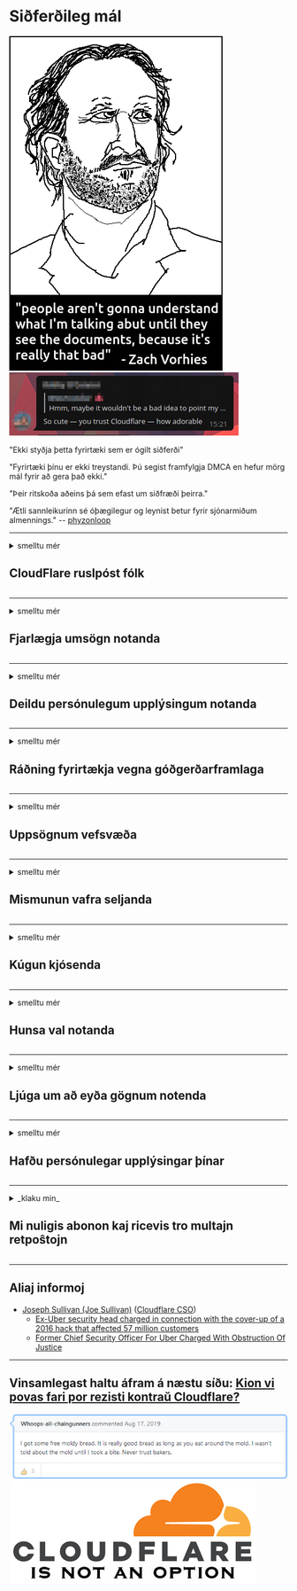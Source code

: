 # Siðferðileg mál

![](../image/itsreallythatbad.jpg)
![](../image/telegram/c81238387627b4bfd3dcd60f56d41626.jpg)

"Ekki styðja þetta fyrirtæki sem er ógilt siðferði"

"Fyrirtæki þínu er ekki treystandi. Þú segist framfylgja DMCA en hefur mörg mál fyrir að gera það ekki."

"Þeir ritskoða aðeins þá sem efast um siðfræði þeirra."

"Ætli sannleikurinn sé óþægilegur og leynist betur fyrir sjónarmiðum almennings."  -- [phyzonloop](https://twitter.com/phyzonloop)


---


<details>
<summary>smelltu mér

## CloudFlare ruslpóst fólk
</summary>


Cloudflare er að senda ruslpóst til notenda sem ekki eru Cloudflare.

- Sendu aðeins tölvupóst til áskrifenda sem hafa skráð sig
- Þegar notandinn segir „stöðva“, hættu þá að senda tölvupóst

Það er svo einfalt. En Cloudflare er alveg sama.
Cloudflare sagði að notkun þeirra geti stöðvað alla ruslpósts eða árásarmanna.
Hvernig getum við stöðvað Cloudflare án þess að virkja Cloudflare?


| 🖼 | 🖼 |
| --- | --- |
| ![](../image/cfspam01.jpg) | ![](../image/cfspam03.jpg) |
| ![](../image/cfspam02.jpg) | ![](../image/cfspambrittany.jpg)<br>![](../image/cfspamtwtr.jpg) |

</details>

---

<details>
<summary>smelltu mér

## Fjarlægja umsögn notanda
</summary>


Ritskoðar neikvæðar umsagnir um skýjakljúfur.
Ef þú birtir and-Cloudflare texta á Twitter, hefur þú tækifæri til að fá svar frá starfsmanni Cloudflare með skilaboðunum „Nei, það er ekki“.
Ef þú leggur fram neikvæða umsögn á einhverri skoðunarvefsíðu munu þeir reyna að ritskoða það.


| 🖼 | 🖼 |
| --- | --- |
| ![](../image/cfcenrev_01.jpg)<br>![](../image/cfcenrev_02.jpg) | ![](../image/cfcenrev_03.jpg) |

</details>

---

<details>
<summary>smelltu mér

## Deildu persónulegum upplýsingum notanda
</summary>


Cloudflare er með gríðarlegt áreitni vandamál.
Cloudflare deilir persónulegum upplýsingum þeirra sem kvarta yfir hýstum vefsvæðum.
Þeir biðja þig stundum um að leggja fram þitt sanna skilríki.
Ef þú vilt ekki verða fyrir áreitni, árásum, strái eða drepnum, þá skaltu halda þér fjarri Cloudflared vefsíðum.


| 🖼 | 🖼 |
| --- | --- |
| ![](../image/cfdox_what.jpg) | ![](../image/cfdox_swat.jpg) |
| ![](../image/cfdox_kill.jpg) | ![](../image/cfdox_threat.jpg) |
| ![](../image/cfdox_dox.jpg) | ![](../image/cfdox_ex1.jpg) |
| ![](../image/cfabuseform.jpg) | ![](../image/cfdox_ex2.jpg) |

</details>

---

<details>
<summary>smelltu mér

## Ráðning fyrirtækja vegna góðgerðarframlaga
</summary>


CloudFlare biður um framlög til góðgerðarmála.
Það er alveg hræðilegt að amerískt fyrirtæki myndi biðja um góðgerðarstarfsemi samhliða sjálfseignarstofnunum sem hafa góð mál.
Ef þér líkar vel við að hindra fólk eða eyða tíma annarra, gætirðu viljað panta pizzur fyrir starfsmenn Cloudflare.


![](../image/cfdonate.jpg)

</details>

---

<details>
<summary>smelltu mér

## Uppsögnum vefsvæða
</summary>


Hvað muntu gera ef vefsvæðið þitt fer skyndilega niður?
Fregnir herma að Cloudflare sé að eyða stillingum notanda eða stöðva þjónustu án fyrirvara, hljóðalaust.
Við mælum með að þú finnir betri þjónustuaðila.

![](../image/cftmnt.jpg)

</details>

---

<details>
<summary>smelltu mér

## Mismunun vafra seljanda
</summary>


CloudFlare veitir þeim sem nota Firefox ívilnandi meðferð meðan þeir veita notendum non-Tor-Browser fjandsamlegri meðferð en Tor.
Notendur Tor sem neita með réttu að framkvæma javascript sem ekki eru frjálsir fá einnig fjandsamlega meðferð.
Þessi aðgangsójöfnuður er misnotkun á hlutleysi netsins og vald misnotkun.

![](../image/browdifftbcx.gif)

- Vinstri: Tor vafri, hægri: Chrome. Sama IP-tala.

![](../image/browserdiff.jpg)

- Vinstri: Tor vafra Javascript óvirkt, kex virk
- Hægri: Chrome Javascript virkt, kex óvirk

![](../image/cfsiryoublocked.jpg)

- QuteBrowser (minni vafri) án Tor (Clearnet IP)

| ***Vafri*** | ***Aðgangur að meðferð*** |
| --- | --- |
| Tor Browser (Javascript virkt) | aðgangur leyfður |
| Firefox (Javascript virkt) | aðgangur niðurbrotinn |
| Chromium (Javascript virkt) | aðgangur niðurbrotinn |
| Chromium or Firefox (Javascript óvirkt) | aðgangi hafnað |
| Chromium or Firefox (Fótspor óvirk) | aðgangi hafnað |
| QuteBrowser | aðgangi hafnað |
| lynx | aðgangi hafnað |
| w3m | aðgangi hafnað |
| wget | aðgangi hafnað |


Af hverju ekki að nota hljóðhnapp til að leysa auðvelda áskorun?

Já, það er til hljóðhnappur, en hann virkar ekki alltaf yfir Tor.
Þú færð þessi skilaboð þegar þú smellir á þau:

```
Reyndu aftur seinna
Tölvan þín eða netið gæti verið að senda sjálfvirkar fyrirspurnir.
Til að vernda notendur okkar getum við ekki afgreitt beiðni þína núna.
Frekari upplýsingar er að finna á hjálparsíðunni okkar
```

</details>

---

<details>
<summary>smelltu mér

## Kúgun kjósenda
</summary>


Kjósendur í bandarískum ríkjum skrá sig til að greiða atkvæði á endanum í gegnum vefsíðu ríkisráðuneytisins í því ríki sem þeir búa.
Skrifstofur stjórnvalda með repúblikana stjórna kjósendum með því að nálgast heimasíðu ríkisráðuneytisins í gegnum Cloudflare.
Fjandsamleg meðferð Cloudflare á notendum Tor, MITM stöðu sinni sem miðstýrðs alþjóðlegs eftirlitsstaðar og skaðlegt hlutverk þess gerir væntanlega kjósendur trega til að skrá sig.
Sérstaklega frjálshyggjumenn hafa tilhneigingu til að faðma einkalíf.
Skráningarform kjósenda safnar viðkvæmum upplýsingum um pólitískt halla kjósandans, persónulegt heimilisfang, kennitala og fæðingardag.
Flest ríki búa aðeins til hlutmengi af þeim upplýsingum sem eru aðgengilegar en Cloudflare sér allar þessar upplýsingar þegar einhver skráir sig til að kjósa.

Athugið að pappírsskráning sniðgangur ekki Cloudflare vegna þess að skrifstofustjóri starfsmanna gagnafærslu mun líklega nota Cloudflare vefsíðuna til að færa gögnin inn.

| 🖼 | 🖼 |
| --- | --- |
| ![](../image/cfvotm_01.jpg) | ![](../image/cfvotm_02.jpg) |

- Change.org er fræg vefsíða til að safna atkvæðum og grípa til aðgerða.
“fólk alls staðar er að hefja herferðir, virkja stuðningsmenn og vinna með ákvörðunaraðilum til að keyra lausnir.”
Því miður geta margir alls ekki skoðað breyting.org vegna árásargjarns síu Cloudflare.
Þeim er lokað á að undirrita erindið og útiloka þá frá lýðræðislegu ferli.
Að nota annan vettvang sem ekki er skýjaður eins og OpenPetition hjálpar til við að bæta úr vandanum.

| 🖼 | 🖼 |
| --- | --- |
| ![](../image/changeorgasn.jpg) | ![](../image/changeorgtor.jpg) |

- „Atheníska verkefnið“ í Cloudflare býður upp á ókeypis verndun fyrirtækja á vettvangi ríkis og sveitarfélaga.
Þeir sögðu „kjörmenn þeirra geta nálgast upplýsingar um kosningar og skráningu kjósenda“ en þetta er lygi vegna þess að margir geta einfaldlega ekki vafrað um síðuna.

</details>

---

<details>
<summary>smelltu mér

## Hunsa val notanda
</summary>


Ef þú afþakkar eitthvað, reiknarðu með að þú fáir engan tölvupóst um það.
Cloudflare hunsa val notenda og deila gögnum með þriðja aðila fyrirtæki án samþykkis viðskiptavinarins.
Ef þú ert að nota ókeypis áætlunina þína, senda þeir stundum tölvupóst til þín þar sem þú biður um að kaupa mánaðarlega áskrift.

![](../image/cfviopl_tp.jpg)

</details>

---

<details>
<summary>smelltu mér

## Ljúga um að eyða gögnum notenda
</summary>


Samkvæmt bloggi þessa fyrrverandi skýjublaðs viðskiptavinar, þá lygar Cloudflare um að eyða reikningum.
Nú á dögum geyma mörg fyrirtæki gögnin þín eftir að þú hefur lokað eða eytt reikningnum þínum.
Flest góð fyrirtæki nefna það í persónuverndarstefnu sinni.
Skýjakljúfa? Nei.

```
2019-08-05 CloudFlare sendi mér staðfestingu á því að þeir hefðu fjarlægt reikninginn minn.
2019-10-02 Ég fékk tölvupóst frá CloudFlare „af því að ég er viðskiptavinur“
```

Cloudflare vissi ekki um orðið „remove“.
Ef það er raunverulega fjarlægt, hvers vegna fékk þessi fyrrverandi viðskiptavinur tölvupóst?
Hann nefndi einnig að persónuverndarstefna Cloudflare minnist ekki á það.

```
Í nýrri persónuverndarstefnu þeirra er ekki minnst á að geyma gögn í eitt ár.
```

![](../image/cfviopl_notdel.jpg)

Hvernig geturðu treyst Cloudflare ef persónuverndarstefna þeirra er LIE?

</details>

---

<details>
<summary>smelltu mér

## Hafðu persónulegar upplýsingar þínar
</summary>


Það er erfitt að eyða Cloudflare reikningi.

```
Sendu fram miða í flokknum „Reikningur“,
og biðja um eyðingu reikninga í skilaboðunum.
Þú mátt ekki hafa nein lén eða kreditkort tengt reikningnum þínum áður en þú biður um eyðingu.
```

Þú færð þennan staðfestingarpóst.

![](../image/cf_deleteandkeep.jpg)

„Við erum byrjaðir að vinna úr beiðni þinni um eyðingu“ en „Við munum halda áfram að geyma persónulegar upplýsingar þínar“.

Geturðu „treyst“ þessu?

</details>

---

<details>
<summary>_klaku min_

## Mi nuligis abonon kaj ricevis tro multajn retpoŝtojn
</summary>


La uzanto nuligis sian 'Cloudflare stream' abonon kaj li ricevas retpoŝtajn memorigilojn ĉiutage por rememorigi lin pri nuligita abono.
Ne estas malaprobita butono. Kiel vi ĉesas ĉi tiun frenezon?

![](../image/barrageemailcancelsubscription.jpg)

Cloudflare diris al ĉi tiu uzanto kontakti subtenteamo kaj peti ĉiujn viajn enhavojn forigi.

- [t](https://web.archive.org/web/20210412165334/https://twitter.com/JohnHaldson/status/1381651569247088650)

</details>

---

## Aliaj informoj

- [Joseph Sullivan (Joe Sullivan)](../cloudflare_inc/cloudflare_members.md) ([Cloudflare CSO](https://twitter.com/eastdakota/status/1296522269313785862))
  - [Ex-Uber security head charged in connection with the cover-up of a 2016 hack that affected 57 million customers](https://www.businessinsider.com/uber-data-hack-security-head-joe-sullivan-charged-cover-up-2020-8)
  - [Former Chief Security Officer For Uber Charged With Obstruction Of Justice](https://www.justice.gov/usao-ndca/pr/former-chief-security-officer-uber-charged-obstruction-justice)


---

## Vinsamlegast haltu áfram á næstu síðu:   [Kion vi povas fari por rezisti kontraŭ Cloudflare?](is.action.md)

![](../image/freemoldybread.jpg)
![](../image/cfisnotanoption.jpg)
